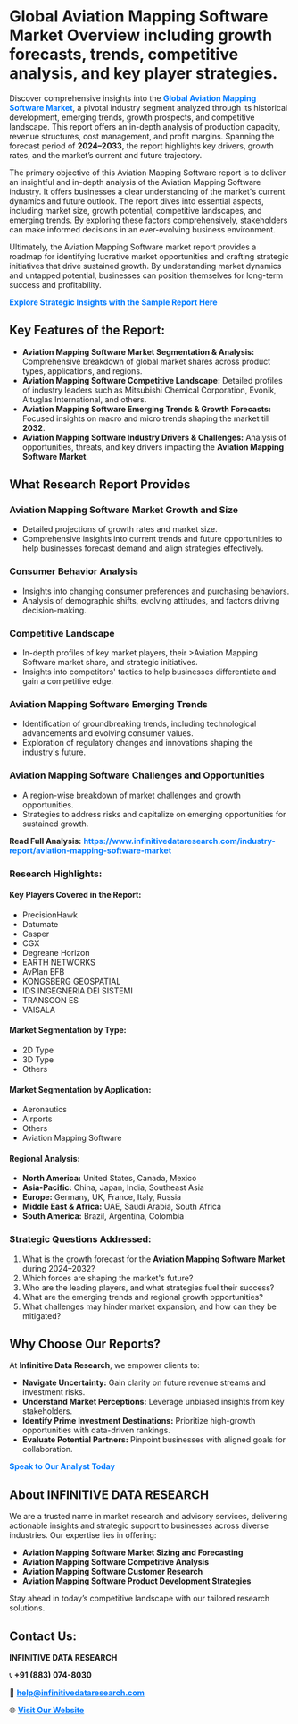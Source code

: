 <h1>Global Aviation Mapping Software Market Overview including growth forecasts, trends, competitive analysis, and key player strategies.</h1>
<p>
Discover comprehensive insights into the 
<a href="https://www.infinitivedataresearch.com/industry-report/aviation-mapping-software-market" rel="dofollow" style="color: #007BFF; text-decoration: none;"><strong>Global Aviation Mapping Software Market</strong></a>, a pivotal industry segment analyzed through its historical development, emerging trends, growth prospects, and competitive landscape. This report offers an in-depth analysis of production capacity, revenue structures, cost management, and profit margins. Spanning the forecast period of <strong>2024–2033</strong>, the report highlights key drivers, growth rates, and the market’s current and future trajectory.
</p>
<p>
The primary objective of this Aviation Mapping Software report is to deliver an insightful and in-depth analysis of the Aviation Mapping Software industry. It offers businesses a clear understanding of the market's current dynamics and future outlook. The report dives into essential aspects, including market size, growth potential, competitive landscapes, and emerging trends. By exploring these factors comprehensively, stakeholders can make informed decisions in an ever-evolving business environment.
</p>
<p>
Ultimately, the Aviation Mapping Software market report provides a roadmap for identifying lucrative market opportunities and crafting strategic initiatives that drive sustained growth. By understanding market dynamics and untapped potential, businesses can position themselves for long-term success and profitability.
</p>
<p>
<a href="https://www.infinitivedataresearch.com/request-sample/reportId=112511" style="color: #007BFF; text-decoration: none;"><strong>Explore Strategic Insights with the Sample Report Here</strong></a>
</p>

<h2>Key Features of the Report:</h2>
<ul>
<li><strong>Aviation Mapping Software Market Segmentation & Analysis:</strong> Comprehensive breakdown of global market shares across product types, applications, and regions.</li>
<li><strong>Aviation Mapping Software Competitive Landscape:</strong> Detailed profiles of industry leaders such as Mitsubishi Chemical Corporation, Evonik, Altuglas International, and others.</li>
<li><strong>Aviation Mapping Software Emerging Trends & Growth Forecasts:</strong> Focused insights on macro and micro trends shaping the market till <strong>2032</strong>.</li>
<li><strong>Aviation Mapping Software Industry Drivers & Challenges:</strong> Analysis of opportunities, threats, and key drivers impacting the <strong>Aviation Mapping Software Market</strong>.</li>
</ul>

<h2>What Research Report Provides</h2>
<h3>Aviation Mapping Software Market Growth and Size</h3>
<ul>
<li>Detailed projections of growth rates and market size.</li>
<li>Comprehensive insights into current trends and future opportunities to help businesses forecast demand and align strategies effectively.</li>
</ul>

<h3>Consumer Behavior Analysis</h3>
<ul>
<li>Insights into changing consumer preferences and purchasing behaviors.</li>
<li>Analysis of demographic shifts, evolving attitudes, and factors driving decision-making.</li>
</ul>

<h3>Competitive Landscape</h3>
<ul>
<li>In-depth profiles of key market players, their >Aviation Mapping Software market share, and strategic initiatives.</li>
<li>Insights into competitors' tactics to help businesses differentiate and gain a competitive edge.</li>
</ul>

<h3>Aviation Mapping Software Emerging Trends</h3>
<ul>
<li>Identification of groundbreaking trends, including technological advancements and evolving consumer values.</li>
<li>Exploration of regulatory changes and innovations shaping the industry's future.</li>
</ul>

<h3>Aviation Mapping Software Challenges and Opportunities</h3>
<ul>
<li>A region-wise breakdown of market challenges and growth opportunities.</li>
<li>Strategies to address risks and capitalize on emerging opportunities for sustained growth.</li>
</ul>
<p><strong>Read Full Analysis:</strong> <a href="https://www.infinitivedataresearch.com/industry-report/aviation-mapping-software-market" rel="dofollow" style="color: #007BFF; text-decoration: none;"><strong>https://www.infinitivedataresearch.com/industry-report/aviation-mapping-software-market</strong></a></p>
<h3>Research Highlights:</h3>
<h4>Key Players Covered in the Report:</h4>
<ul><li>PrecisionHawk</li><li>Datumate</li><li>Casper</li><li>CGX</li><li>Degreane Horizon</li><li>EARTH NETWORKS</li><li>AvPlan EFB</li><li>KONGSBERG GEOSPATIAL</li><li>IDS INGEGNERIA DEI SISTEMI</li><li>TRANSCON ES</li><li>VAISALA</li></ul>
<h4>Market Segmentation by Type:</h4>
<ul><li>2D Type</li><li>3D Type</li><li>Others</li></ul>
<h4>Market Segmentation by Application:</h4>
<ul><li>Aeronautics</li><li>Airports</li><li>Others</li><li>Aviation Mapping Software</li></ul>

<h4>Regional Analysis:</h4>
<ul>
<li><strong>North America:</strong> United States, Canada, Mexico</li>
<li><strong>Asia-Pacific:</strong> China, Japan, India, Southeast Asia</li>
<li><strong>Europe:</strong> Germany, UK, France, Italy, Russia</li>
<li><strong>Middle East & Africa:</strong> UAE, Saudi Arabia, South Africa</li>
<li><strong>South America:</strong> Brazil, Argentina, Colombia</li>
</ul>

<h3>Strategic Questions Addressed:</h3>
<ol>
<li>What is the growth forecast for the <strong>Aviation Mapping Software Market</strong> during 2024–2032?</li>
<li>Which forces are shaping the market's future?</li>
<li>Who are the leading players, and what strategies fuel their success?</li>
<li>What are the emerging trends and regional growth opportunities?</li>
<li>What challenges may hinder market expansion, and how can they be mitigated?</li>
</ol>

<h2>Why Choose Our Reports?</h2>
<p>At <strong>Infinitive Data Research</strong>, we empower clients to:</p>
<ul>
<li><strong>Navigate Uncertainty:</strong> Gain clarity on future revenue streams and investment risks.</li>
<li><strong>Understand Market Perceptions:</strong> Leverage unbiased insights from key stakeholders.</li>
<li><strong>Identify Prime Investment Destinations:</strong> Prioritize high-growth opportunities with data-driven rankings.</li>
<li><strong>Evaluate Potential Partners:</strong> Pinpoint businesses with aligned goals for collaboration.</li>
</ul>
<p><a href="https://www.infinitivedataresearch.com/industry-report/aviation-mapping-software-market" rel="dofollow" style="color: #007BFF; text-decoration: none;"><strong>Speak to Our Analyst Today</strong></a></p>

<h2>About INFINITIVE DATA RESEARCH</h2>
<p>We are a trusted name in market research and advisory services, delivering actionable insights and strategic support to businesses across diverse industries. Our expertise lies in offering:</p>
<ul>
<li><strong>Aviation Mapping Software Market Sizing and Forecasting</strong></li>
<li><strong>Aviation Mapping Software Competitive Analysis</strong></li>
<li><strong>Aviation Mapping Software Customer Research</strong></li>
<li><strong>Aviation Mapping Software Product Development Strategies</strong></li>
</ul>
<p>Stay ahead in today’s competitive landscape with our tailored research solutions.</p>

<h2>Contact Us:</h2>
<p><strong>INFINITIVE DATA RESEARCH</strong></p>
<p>📞 <strong>+91 (883) 074-8030</strong></p>
<p>📧 <strong><a href="mailto:help@infinitivedataresearch.com" style="color: #007BFF;">help@infinitivedataresearch.com</a></strong></p>
<p>🌐 <strong><a href="https://www.infinitivedataresearch.com" rel="dofollow" style="color: #007BFF;">Visit Our Website</a></strong></p>
